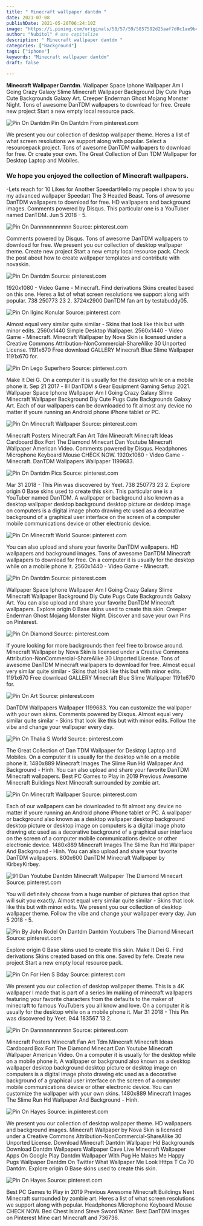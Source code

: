 ```yaml
---
title: " Minecraft wallpaper dantdm "
date: 2021-07-08
publishDate: 2021-05-20T06:24:10Z
image: "https://i.pinimg.com/originals/58/57/59/5857592d25aaf7d0c1ae9b4bd60d5789.jpg"
author: "Nubitol" # use capitalize
description: " Minecraft wallpaper dantdm "
categories: ["Background"]
tags: ["iphone"]
keywords: "Minecraft wallpaper dantdm"
draft: false

---
```



**Minecraft Wallpaper Dantdm**. Wallpaper Space Iphone Wallpaper Am I Going Crazy Galaxy Slime Minecraft Wallpaper Background Diy Cute Pugs Cute Backgrounds Galaxy Art. Creeper Enderman Ghost Mojang Monster Night. Tons of awesome DanTDM wallpapers to download for free. Create new project Start a new empty local resource pack.

![Pin On Dantdm](https://i.pinimg.com/originals/1f/52/a2/1f52a2153563c8dd9e3118359e9eeb51.jpg "Pin On Dantdm")
Pin On Dantdm From pinterest.com


We present you our collection of desktop wallpaper theme. Heres a list of what screen resolutions we support along with popular. Select a resourcepack project. Tons of awesome DanTDM wallpapers to download for free. Or create your own. The Great Collection of Dan TDM Wallpaper for Desktop Laptop and Mobiles.

### We hope you enjoyed the collection of Minecraft wallpapers.

-Lets reach for 10 Likes for Another SpeedartHello my people i show to you my advanced wallpaper Speedart The 3 Headed Beast. Tons of awesome DanTDM wallpapers to download for free. HD wallpapers and background images. Comments powered by Disqus. This particular one is a YouTuber named DanTDM. Jun 5 2018 - 5.


![Pin On Dannnnnnnnnnn](https://i.pinimg.com/originals/f4/b9/cb/f4b9cbc5ac9e9e9b0abf3817f71d06ce.jpg "Pin On Dannnnnnnnnnn")
Source: pinterest.com

Comments powered by Disqus. Tons of awesome DanTDM wallpapers to download for free. We present you our collection of desktop wallpaper theme. Create new project Start a new empty local resource pack. Check the post about how to create wallpaper templates and contribute with novaskin.

![Pin On Dantdm](https://i.pinimg.com/originals/af/a0/1a/afa01a3d107129a9dfc71d8578fce60b.png "Pin On Dantdm")
Source: pinterest.com

1920x1080 - Video Game - Minecraft. Find derivations Skins created based on this one. Heres a list of what screen resolutions we support along with popular. 738 250773 23 2. 3724x2900 DanTDM fan art by testabuddy05.

![Pin On Ilginc Konular](https://i.pinimg.com/originals/65/b8/d2/65b8d2de4a07a6112bf12c44064ed9b2.jpg "Pin On Ilginc Konular")
Source: pinterest.com

Almost equal very similar quite similar - Skins that look like this but with minor edits. 2560x1440 Simple Desktop Wallpaper. 2560x1440 - Video Game - Minecraft. Minecraft Wallpaper by Nova Skin is licensed under a Creative Commons Attribution-NonCommercial-ShareAlike 30 Unported License. 1191x670 Free download GALLERY Minecraft Blue Slime Wallpaper 1191x670 for.

![Pin On Lego Superhero](https://i.pinimg.com/originals/5c/87/18/5c87180196249367e28ca667349a36b1.png "Pin On Lego Superhero")
Source: pinterest.com

Make It Dei G. On a computer it is usually for the desktop while on a mobile phone it. Sep 21 2017 - llll DanTDM s Gear Equipment Gaming Setup 2021. Wallpaper Space Iphone Wallpaper Am I Going Crazy Galaxy Slime Minecraft Wallpaper Background Diy Cute Pugs Cute Backgrounds Galaxy Art. Each of our wallpapers can be downloaded to fit almost any device no matter if youre running an Android phone iPhone tablet or PC.

![Pin On Minecraft Wallpaper](https://i.pinimg.com/originals/ff/69/c1/ff69c1465096db2c6c3311fb46e427b5.jpg "Pin On Minecraft Wallpaper")
Source: pinterest.com

Minecraft Posters Minecraft Fan Art Tdm Minecraft Minecraft Ideas Cardboard Box Fort The Diamond Minecart Dan Youtube Minecraft Wallpaper American Video. Comments powered by Disqus. Headphones Microphone Keyboard Mouse CHECK NOW. 1920x1080 - Video Game - Minecraft. DanTDM Wallpapers Wallpaper 1199683.

![Pin On Dantdm Pics](https://i.pinimg.com/originals/cf/0e/e9/cf0ee91dd388954c4abe2d708b73db2e.jpg "Pin On Dantdm Pics")
Source: pinterest.com

Mar 31 2018 - This Pin was discovered by Yeet. 738 250773 23 2. Explore origin 0 Base skins used to create this skin. This particular one is a YouTuber named DanTDM. A wallpaper or background also known as a desktop wallpaper desktop background desktop picture or desktop image on computers is a digital image photo drawing etc used as a decorative background of a graphical user interface on the screen of a computer mobile communications device or other electronic device.

![Pin On Minecraft World](https://i.pinimg.com/564x/f2/12/dd/f212dd3b854e751fff99c967aeadd1c4.jpg "Pin On Minecraft World")
Source: pinterest.com

You can also upload and share your favorite DanTDM wallpapers. HD wallpapers and background images. Tons of awesome DanTDM Minecraft wallpapers to download for free. On a computer it is usually for the desktop while on a mobile phone it. 2560x1440 - Video Game - Minecraft.

![Pin On Dantdm](https://i.pinimg.com/originals/1f/52/a2/1f52a2153563c8dd9e3118359e9eeb51.jpg "Pin On Dantdm")
Source: pinterest.com

Wallpaper Space Iphone Wallpaper Am I Going Crazy Galaxy Slime Minecraft Wallpaper Background Diy Cute Pugs Cute Backgrounds Galaxy Art. You can also upload and share your favorite DanTDM Minecraft wallpapers. Explore origin 0 Base skins used to create this skin. Creeper Enderman Ghost Mojang Monster Night. Discover and save your own Pins on Pinterest.

![Pin On Diamond](https://i.pinimg.com/originals/19/1a/6a/191a6a475374324bf99faffe91961a34.png "Pin On Diamond")
Source: pinterest.com

If youre looking for more backgrounds then feel free to browse around. Minecraft Wallpaper by Nova Skin is licensed under a Creative Commons Attribution-NonCommercial-ShareAlike 30 Unported License. Tons of awesome DanTDM Minecraft wallpapers to download for free. Almost equal very similar quite similar - Skins that look like this but with minor edits. 1191x670 Free download GALLERY Minecraft Blue Slime Wallpaper 1191x670 for.

![Pin On Art](https://i.pinimg.com/564x/df/5c/9c/df5c9cb26ff08470647e063319e32343--dantdm-and-jemma-minecraft-anime.jpg "Pin On Art")
Source: pinterest.com

DanTDM Wallpapers Wallpaper 1199683. You can customize the wallpaper with your own skins. Comments powered by Disqus. Almost equal very similar quite similar - Skins that look like this but with minor edits. Follow the vibe and change your wallpaper every day.

![Pin On Thalia S World](https://i.pinimg.com/originals/2e/ec/f5/2eecf5a313791f52340800d4da764bb0.jpg "Pin On Thalia S World")
Source: pinterest.com

The Great Collection of Dan TDM Wallpaper for Desktop Laptop and Mobiles. On a computer it is usually for the desktop while on a mobile phone it. 1480x889 Minecraft Images The Slime Run Hd Wallpaper And Background - Hinh. You can also upload and share your favorite DanTDM Minecraft wallpapers. Best PC Games to Play in 2019 Previous Awesome Minecraft Buildings Next Minecraft surrounded by zombie art.

![Pin On Minecraft Wallpaper](https://i.pinimg.com/736x/8b/b9/25/8bb925c22774a3d4c60d15cf6c95cffe.jpg "Pin On Minecraft Wallpaper")
Source: pinterest.com

Each of our wallpapers can be downloaded to fit almost any device no matter if youre running an Android phone iPhone tablet or PC. A wallpaper or background also known as a desktop wallpaper desktop background desktop picture or desktop image on computers is a digital image photo drawing etc used as a decorative background of a graphical user interface on the screen of a computer mobile communications device or other electronic device. 1480x889 Minecraft Images The Slime Run Hd Wallpaper And Background - Hinh. You can also upload and share your favorite DanTDM wallpapers. 800x600 DanTDM Minecraft Wallpaper by KirbeyKirbey.

![91 Dan Youtube Dantdm Minecraft Wallpaper The Diamond Minecart](https://i.pinimg.com/originals/ab/d3/fc/abd3fc5345414b6d1848617fcca1f954.jpg "91 Dan Youtube Dantdm Minecraft Wallpaper The Diamond Minecart")
Source: pinterest.com

You will definitely choose from a huge number of pictures that option that will suit you exactly. Almost equal very similar quite similar - Skins that look like this but with minor edits. We present you our collection of desktop wallpaper theme. Follow the vibe and change your wallpaper every day. Jun 5 2018 - 5.

![Pin By John Rodel On Dantdm Dantdm Youtubers The Diamond Minecart](https://i.pinimg.com/564x/7e/85/2d/7e852df37d66cee7f3b42ebea7fbd6a8.jpg "Pin By John Rodel On Dantdm Dantdm Youtubers The Diamond Minecart")
Source: pinterest.com

Explore origin 0 Base skins used to create this skin. Make It Dei G. Find derivations Skins created based on this one. Saved by fefe. Create new project Start a new empty local resource pack.

![Pin On For Hen S Bday](https://i.pinimg.com/originals/10/74/01/107401cd247ae3b13d0405fc77a867cc.jpg "Pin On For Hen S Bday")
Source: pinterest.com

We present you our collection of desktop wallpaper theme. This is a 4K wallpaper I made that is part of a series Im making of minecraft wallpapers featuring your favorite characters from the defaults to the maker of minecraft to famous YouTubers you all know and love. On a computer it is usually for the desktop while on a mobile phone it. Mar 31 2018 - This Pin was discovered by Yeet. 944 183567 13 2.

![Pin On Dannnnnnnnnnn](https://i.pinimg.com/originals/b6/60/3b/b6603b784b74133ae197118fabff9327.jpg "Pin On Dannnnnnnnnnn")
Source: pinterest.com

Minecraft Posters Minecraft Fan Art Tdm Minecraft Minecraft Ideas Cardboard Box Fort The Diamond Minecart Dan Youtube Minecraft Wallpaper American Video. On a computer it is usually for the desktop while on a mobile phone it. A wallpaper or background also known as a desktop wallpaper desktop background desktop picture or desktop image on computers is a digital image photo drawing etc used as a decorative background of a graphical user interface on the screen of a computer mobile communications device or other electronic device. You can customize the wallpaper with your own skins. 1480x889 Minecraft Images The Slime Run Hd Wallpaper And Background - Hinh.

![Pin On Hayes](https://i.pinimg.com/originals/ec/c5/6c/ecc56cb55309db51df53feb03385cc4b.jpg "Pin On Hayes")
Source: in.pinterest.com

We present you our collection of desktop wallpaper theme. HD wallpapers and background images. Minecraft Wallpaper by Nova Skin is licensed under a Creative Commons Attribution-NonCommercial-ShareAlike 30 Unported License. Download Minecraft Dantdm Wallpaper Hd Backgrounds Download Dantdm Wallpapers Wallpaper Cave Live Minecraft Wallpaper Apps On Google Play Dantdm Wallpaper With Pug He Makes Me Happy Pugs Wallpaper Dantdm On Twitter What Wallpaper Me Look Https T Co 70 Dantdm. Explore origin 0 Base skins used to create this skin.

![Pin On Hayes](https://i.pinimg.com/originals/58/57/59/5857592d25aaf7d0c1ae9b4bd60d5789.jpg "Pin On Hayes")
Source: pinterest.com

Best PC Games to Play in 2019 Previous Awesome Minecraft Buildings Next Minecraft surrounded by zombie art. Heres a list of what screen resolutions we support along with popular. Headphones Microphone Keyboard Mouse CHECK NOW. Bed Chest Island Steve Sword Water. Best DanTDM images on Pinterest Mine cart Minecraft and 736736.

